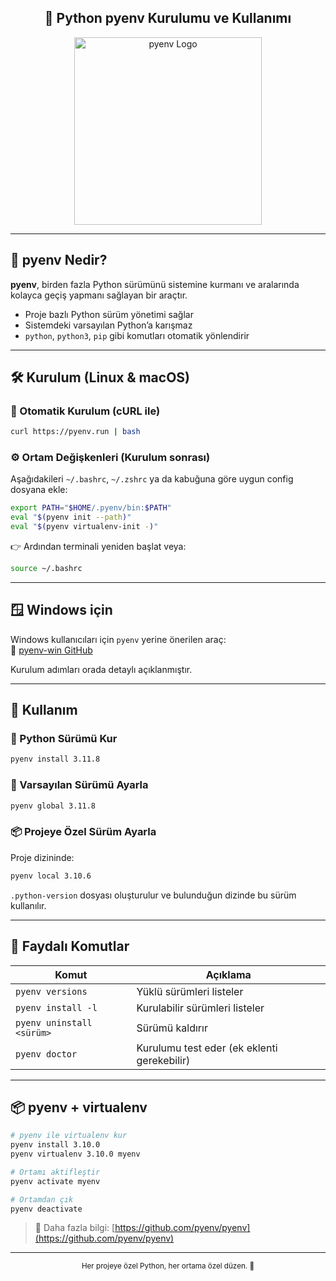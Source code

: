 <h2 align="center">🐍 Python pyenv Kurulumu ve Kullanımı</h2>

<p align="center">
  <img src="https://raw.githubusercontent.com/pyenv/pyenv/master/logo.png" width="300" alt="pyenv Logo"/>
</p>

---

## 🧠 pyenv Nedir?

**pyenv**, birden fazla Python sürümünü sistemine kurmanı ve aralarında kolayca geçiş yapmanı sağlayan bir araçtır.

- Proje bazlı Python sürüm yönetimi sağlar  
- Sistemdeki varsayılan Python’a karışmaz  
- `python`, `python3`, `pip` gibi komutları otomatik yönlendirir

---

## 🛠️ Kurulum (Linux & macOS)

### 🔽 Otomatik Kurulum (cURL ile)

```sh
curl https://pyenv.run | bash
```

### ⚙️ Ortam Değişkenleri (Kurulum sonrası)

Aşağıdakileri `~/.bashrc`, `~/.zshrc` ya da kabuğuna göre uygun config dosyana ekle:

```sh
export PATH="$HOME/.pyenv/bin:$PATH"
eval "$(pyenv init --path)"
eval "$(pyenv virtualenv-init -)"
```

👉 Ardından terminali yeniden başlat veya:

```sh
source ~/.bashrc
```

---

## 🪟 Windows için

Windows kullanıcıları için `pyenv` yerine önerilen araç:  
🔗 [pyenv-win GitHub](https://github.com/pyenv-win/pyenv-win)

Kurulum adımları orada detaylı açıklanmıştır.

---

## 🚀 Kullanım

### 📌 Python Sürümü Kur

```sh
pyenv install 3.11.8
```

### 🔁 Varsayılan Sürümü Ayarla

```sh
pyenv global 3.11.8
```

### 📦 Projeye Özel Sürüm Ayarla

Proje dizininde:

```sh
pyenv local 3.10.6
```

`.python-version` dosyası oluşturulur ve bulunduğun dizinde bu sürüm kullanılır.

---

## 🧪 Faydalı Komutlar

| Komut | Açıklama |
|-------|----------|
| `pyenv versions` | Yüklü sürümleri listeler |
| `pyenv install -l` | Kurulabilir sürümleri listeler |
| `pyenv uninstall <sürüm>` | Sürümü kaldırır |
| `pyenv doctor` | Kurulumu test eder (ek eklenti gerekebilir) |

---

## 📦 pyenv + virtualenv

```sh
# pyenv ile virtualenv kur
pyenv install 3.10.0
pyenv virtualenv 3.10.0 myenv

# Ortamı aktifleştir
pyenv activate myenv

# Ortamdan çık
pyenv deactivate
```

> 🔗 Daha fazla bilgi: [https://github.com/pyenv/pyenv](https://github.com/pyenv/pyenv)

---

<p align="center">
  <sub>Her projeye özel Python, her ortama özel düzen. 🐍</sub>
</p>